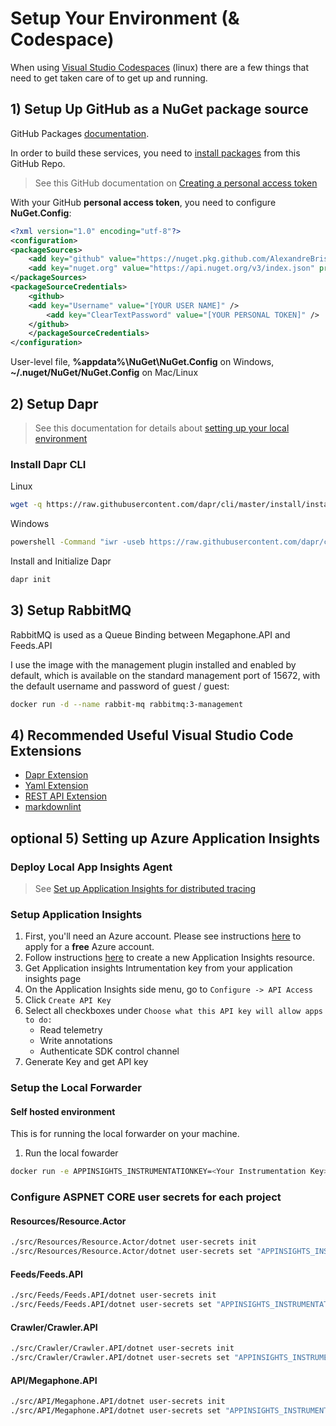# Setup Your Environment (& Codespace)

When using [Visual Studio Codespaces](https://visualstudio.microsoft.com/services/visual-studio-codespaces/) (linux) there are a few things that need to get taken care of to get up and running.

## 1) Setup Up GitHub as a NuGet package source

GitHub Packages [documentation](https://docs.github.com/en/packages).

In order to build these services, you need to [install packages](https://docs.github.com/en/packages/using-github-packages-with-your-projects-ecosystem/configuring-dotnet-cli-for-use-with-github-packages) from this GitHub Repo. 

> See this GitHub documentation on [Creating a personal access token](https://docs.github.com/en/github/authenticating-to-github/creating-a-personal-access-token)

With your GitHub **personal access token**, you need to configure **NuGet.Config**:

``` xml
<?xml version="1.0" encoding="utf-8"?>
<configuration>
<packageSources>
    <add key="github" value="https://nuget.pkg.github.com/AlexandreBrisebois/index.json" />
    <add key="nuget.org" value="https://api.nuget.org/v3/index.json" protocolVersion="3" />
</packageSources>
<packageSourceCredentials>
    <github>
    <add key="Username" value="[YOUR USER NAME]" />
        <add key="ClearTextPassword" value="[YOUR PERSONAL TOKEN]" />
    </github>
    </packageSourceCredentials>
</configuration>
```

User-level file, **%appdata%\NuGet\NuGet.Config** on Windows, **~/.nuget/NuGet/NuGet.Config** on Mac/Linux

## 2) Setup Dapr

> See this documentation for details about [setting up your local environment](https://github.com/dapr/docs/blob/master/getting-started/environment-setup.md)

### Install Dapr CLI

Linux

```bash
wget -q https://raw.githubusercontent.com/dapr/cli/master/install/install.sh -O - | /bin/bash
```

Windows

```bash
powershell -Command "iwr -useb https://raw.githubusercontent.com/dapr/cli/master/install/install.ps1 | iex"
```

Install and Initialize Dapr

```bash
dapr init
```

## 3) Setup RabbitMQ

RabbitMQ is used as a Queue Binding between Megaphone.API and Feeds.API

I use the image with the management plugin installed and enabled by default, which is available on the standard management port of 15672, with the default username and password of guest / guest:

```bash
docker run -d --name rabbit-mq rabbitmq:3-management
```

## 4) Recommended Useful Visual Studio Code Extensions

- [Dapr Extension](https://marketplace.visualstudio.com/items?itemName=ms-azuretools.vscode-dapr)
- [Yaml Extension](https://marketplace.visualstudio.com/items?itemName=redhat.vscode-yaml)
- [REST API Extension](https://marketplace.visualstudio.com/items?itemName=humao.rest-client)
- [markdownlint](https://marketplace.visualstudio.com/items?itemName=DavidAnson.vscode-markdownlint)

## **optional** 5) Setting up Azure Application Insights

### Deploy Local App Insights Agent

> See [Set up Application Insights for distributed tracing](https://github.com/dapr/docs/blob/master/howto/diagnose-with-tracing/azure-monitor.md)

### Setup Application Insights

1. First, you'll need an Azure account. Please see instructions [here](https://azure.microsoft.com/free/) to apply for a **free** Azure account.
2. Follow instructions [here](https://docs.microsoft.com/en-us/azure/azure-monitor/app/create-new-resource) to create a new Application Insights resource.
3. Get Application insights Intrumentation key from your application insights page
4. On the Application Insights side menu, go to `Configure -> API Access`
5. Click `Create API Key`
6. Select all checkboxes under `Choose what this API key will allow apps to do:`
   - Read telemetry
   - Write annotations
   - Authenticate SDK control channel
7. Generate Key and get API key

### Setup the Local Forwarder

#### Self hosted environment

This is for running the local forwarder on your machine.

1. Run the local fowarder

```bash
docker run -e APPINSIGHTS_INSTRUMENTATIONKEY=<Your Instrumentation Key> -e APPINSIGHTS_LIVEMETRICSSTREAMAUTHENTICATIONAPIKEY=<Your API Key> -d -p 55678:55678 daprio/dapr-localforwarder:latest
```

### Configure ASPNET CORE user secrets for each project

#### Resources/Resource.Actor

```bash
./src/Resources/Resource.Actor/dotnet user-secrets init
./src/Resources/Resource.Actor/dotnet user-secrets set "APPINSIGHTS_INSTRUMENTATIONKEY" "<Your Instrumentation Key>"
```

#### Feeds/Feeds.API

```bash
./src/Feeds/Feeds.API/dotnet user-secrets init
./src/Feeds/Feeds.API/dotnet user-secrets set "APPINSIGHTS_INSTRUMENTATIONKEY" "<Your Instrumentation Key>"
```

#### Crawler/Crawler.API

```bash
./src/Crawler/Crawler.API/dotnet user-secrets init
./src/Crawler/Crawler.API/dotnet user-secrets set "APPINSIGHTS_INSTRUMENTATIONKEY" "<Your Instrumentation Key>"
```

#### API/Megaphone.API

```bash
./src/API/Megaphone.API/dotnet user-secrets init
./src/API/Megaphone.API/dotnet user-secrets set "APPINSIGHTS_INSTRUMENTATIONKEY" "<Your Instrumentation Key>"
```
